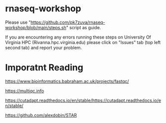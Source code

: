 # rnaseq-workshop

Please use "https://github.com/pk7zuva/rnaseq-workshop/blob/main/steps.sh" script as guide.

If you are encountering any errors running these steps on University Of Virginia HPC (Rivanna.hpc.virginia.edu) please click on "Issues" tab (top left second tab) and report your problem.

# Imporatnt Reading

https://www.bioinformatics.babraham.ac.uk/projects/fastqc/

https://multiqc.info

https://cutadapt.readthedocs.io/en/stable/https://cutadapt.readthedocs.io/en/stable/

https://github.com/alexdobin/STAR
